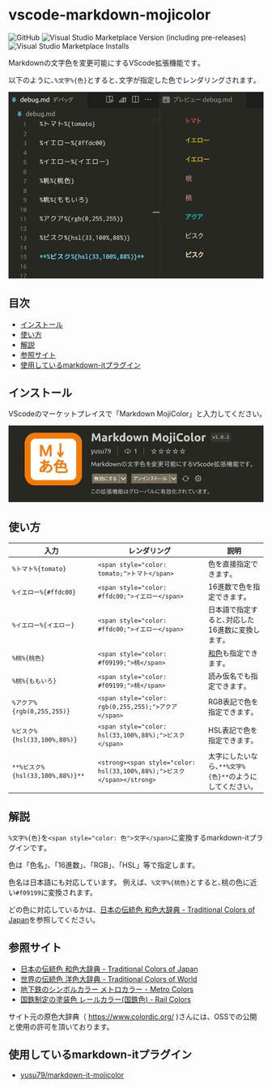 # vscode-markdown-mojicolor
![GitHub](https://img.shields.io/github/license/yusu79/vscode-markdown-mojicolor)
![Visual Studio Marketplace Version (including pre-releases)](https://img.shields.io/visual-studio-marketplace/v/yusu79.markdown-mojicolor)
![Visual Studio Marketplace Installs](https://img.shields.io/visual-studio-marketplace/i/yusu79.markdown-mojicolor)



Markdownの文字色を変更可能にするVScode拡張機能です｡

以下のように､`%文字%{色}`とすると､文字が指定した色でレンダリングされます｡

![](./images/intro.png)

<!-- omit in toc -->
## 目次
- [インストール](#インストール)
- [使い方](#使い方)
- [解説](#解説)
- [参照サイト](#参照サイト)
- [使用しているmarkdown-itプラグイン](#使用しているmarkdown-itプラグイン)


## インストール
VScodeのマーケットプレイスで「Markdown MojiColor」と入力してください｡

![](./images/markdown-mojicolor.png)


## 使い方
| 入力                             | レンダリング                                                            | 説明                                                     | 
| -------------------------------- | ----------------------------------------------------------------------- | -------------------------------------------------------- | 
| `%トマト%{tomato}`               | `<span style="color: tomato;">トマト</span>`                            | 色を直接指定できます｡                                   | 
| `%イエロー%{#ffdc00}`            | `<span style="color: #ffdc00;">イエロー</span>`                         | 16進数で色を指定できます｡                               | 
| `%イエロー%{イエロー}`           | `<span style="color: #ffdc00;">イエロー</span>`                         | 日本語で指定すると､対応した16進数に変換します｡         | 
| `%桃%{桃色}`                     | `<span style="color: #f09199;">桃</span>`                               | [和色](https://l.pg1x.com/X3e4)も指定できます｡          | 
| `%桃%{ももいろ}`                 | `<span style="color: #f09199;">桃</span>`                               | 読み仮名でも指定できます｡                               | 
| `%アクア%{rgb(0,255,255)}`       | `<span style="color: rgb(0,255,255);">アクア</span>`                    | RGB表記で色を指定できます｡                              | 
| `%ビスク%{hsl(33,100%,88%)}`     | `<span style="color: hsl(33,100%,88%);">ビスク</span>`                  | HSL表記で色を指定できます｡                              | 
| `**%ビスク%{hsl(33,100%,88%)}**` | `<strong><span style="color: hsl(33,100%,88%);">ビスク</span></strong>` | 太字にしたいなら､`**%文字%{色}**`のようにしてください｡ | 


## 解説
`%文字%{色}`を`<span style="color: 色">文字</span>`に変換するmarkdown-itプラグインです｡

色は「色名」、「16進数」、「RGB」、「HSL」等で指定します。

色名は日本語にも対応しています。
例えば、`%文字%{桃色}`とすると､桃の色に近い`#f09199`に変換されます。

どの色に対応しているかは、[日本の伝統色 和色大辞典 - Traditional Colors of Japan](https://l.pg1x.com/X3e4)を参照してください。


## 参照サイト
- [日本の伝統色 和色大辞典 - Traditional Colors of Japan](https://l.pg1x.com/X3e4)
- [世界の伝統色 洋色大辞典 - Traditional Colors of World](https://l.pg1x.com/eT5p)
- [地下鉄のシンボルカラー メトロカラー - Metro Colors](https://l.pg1x.com/kCcm)
- [国鉄制定の塗装色 レールカラー(国鉄色) - Rail Colors](https://l.pg1x.com/iyJ7)




サイト元の原色大辞典（ https://www.colordic.org/ )さんには、OSSでの公開と使用の許可を頂いております。


## 使用しているmarkdown-itプラグイン
- [yusu79/markdown-it-mojicolor](https://l.pg1x.com/sggo)
